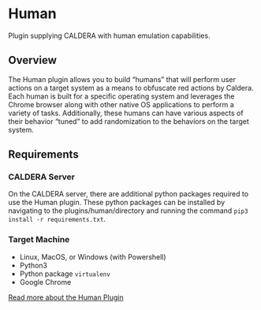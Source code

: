 # Human

Plugin supplying CALDERA with human emulation capabilities.

## Overview

The Human plugin allows you to build “humans” that will perform user actions on a target system as a means to obfuscate red actions by Caldera. Each human is built for a specific operating system and leverages the Chrome browser along with other native OS applications to perform a variety of tasks. Additionally, these humans can have various aspects of their behavior “tuned” to add randomization to the behaviors on the target system.

## Requirements

### CALDERA Server
On the CALDERA server, there are additional python packages required to use the Human plugin. These python packages can be installed by navigating to the plugins/human/directory and running the command `pip3 install -r requirements.txt`.

### Target Machine 
* Linux, MacOS, or Windows (with Powershell)
* Python3
* Python package `virtualenv`
* Google Chrome

[Read more about the Human Plugin](https://caldera.readthedocs.io/en/latest/Plugin-library.html?#human)

